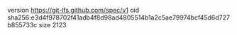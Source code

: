version https://git-lfs.github.com/spec/v1
oid sha256:e3d4f978702f41adb4f8d98ad4805514b1a2c5ae79974bcf45d6d727b855733c
size 2123
